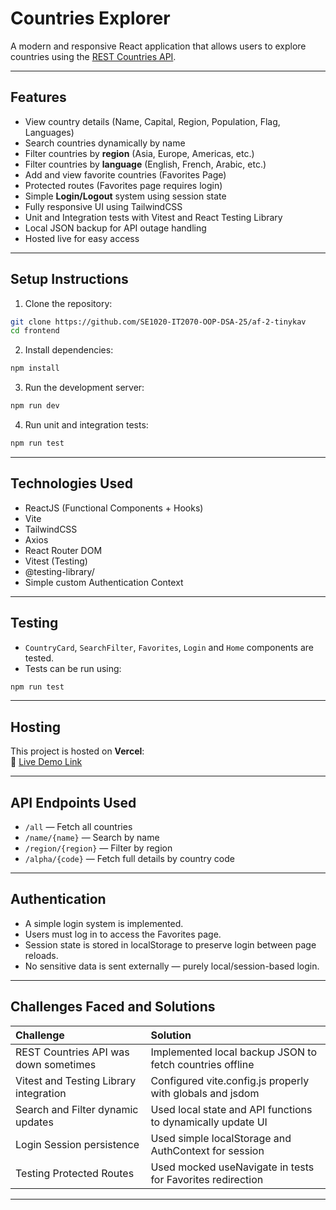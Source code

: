 # Countries Explorer

A modern and responsive React application that allows users to explore countries using the [REST Countries API](https://restcountries.com/).

---

## Features

- View country details (Name, Capital, Region, Population, Flag, Languages)
- Search countries dynamically by name
- Filter countries by **region** (Asia, Europe, Americas, etc.)
- Filter countries by **language** (English, French, Arabic, etc.)
- Add and view favorite countries (Favorites Page)
- Protected routes (Favorites page requires login)
- Simple **Login/Logout** system using session state
- Fully responsive UI using TailwindCSS
- Unit and Integration tests with Vitest and React Testing Library
- Local JSON backup for API outage handling
- Hosted live for easy access

---

## Setup Instructions

1. Clone the repository:

```bash
git clone https://github.com/SE1020-IT2070-OOP-DSA-25/af-2-tinykav
cd frontend
```

2. Install dependencies:

```bash
npm install
```

3. Run the development server:

```bash
npm run dev
```

4. Run unit and integration tests:

```bash
npm run test
```

---

## Technologies Used

- ReactJS (Functional Components + Hooks)
- Vite
- TailwindCSS
- Axios
- React Router DOM
- Vitest (Testing)
- @testing-library/
- Simple custom Authentication Context

---

## Testing

- `CountryCard`, `SearchFilter`, `Favorites`, `Login` and `Home` components are tested.
- Tests can be run using:

```bash
npm run test
```

---

## Hosting

This project is hosted on **Vercel**:  
🔗 [Live Demo Link](https://countries-explorer-hosting.vercel.app/)

---

## API Endpoints Used

- `/all` — Fetch all countries
- `/name/{name}` — Search by name
- `/region/{region}` — Filter by region
- `/alpha/{code}` — Fetch full details by country code

---

## Authentication

- A simple login system is implemented.
- Users must log in to access the Favorites page.
- Session state is stored in localStorage to preserve login between page reloads.
- No sensitive data is sent externally — purely local/session-based login.

---

## Challenges Faced and Solutions

| Challenge                              | Solution                                                    |
| :------------------------------------- | :---------------------------------------------------------- |
| REST Countries API was down sometimes  | Implemented local backup JSON to fetch countries offline    |
| Vitest and Testing Library integration | Configured vite.config.js properly with globals and jsdom   |
| Search and Filter dynamic updates      | Used local state and API functions to dynamically update UI |
| Login Session persistence              | Used simple localStorage and AuthContext for session        |
| Testing Protected Routes               | Used mocked useNavigate in tests for Favorites redirection  |

---
